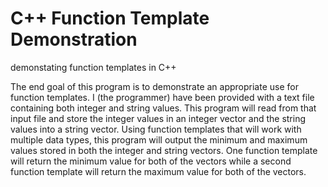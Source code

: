 # C++ Function Template Demonstration
demonstating function templates in C++

The end goal of this program is to demonstrate an appropriate use for function templates. I (the programmer) have been provided with a text file containing
both integer and string values. This program will read from that input file and store the integer values in an integer vector and the string values into
a string vector. Using function templates that will work with multiple data types, this program will output the minimum and maximum values stored in both
the integer and string vectors. One function template will return the minimum value for both of the vectors while a second function template will return the
maximum value for both of the vectors.
